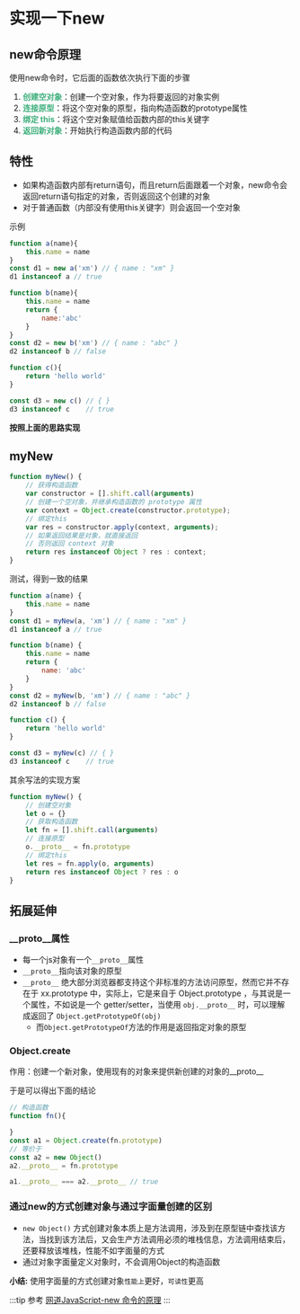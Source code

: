 # 实现一下new
## new命令原理
使用new命令时，它后面的函数依次执行下面的步骤
1. <font color="#3eaf7c" weight="bold">**创建空对象**</font>：创建一个空对象，作为将要返回的对象实例
2. <font color="#3eaf7c">**连接原型**</font>：将这个空对象的原型，指向构造函数的prototype属性
3. <font color="#3eaf7c">**绑定 this**</font>：将这个空对象赋值给函数内部的this关键字
4. <font color="#3eaf7c">**返回新对象**</font>：开始执行构造函数内部的代码

## 特性
* 如果构造函数内部有return语句，而且return后面跟着一个对象，new命令会返回return语句指定的对象，否则返回这个创建的对象
* 对于普通函数（内部没有使用this关键字）则会返回一个空对象

示例
```js
function a(name){
    this.name = name
}
const d1 = new a('xm') // { name : "xm" }
d1 instanceof a // true

function b(name){
    this.name = name
    return {
        name:'abc'
    }
}
const d2 = new b('xm') // { name : "abc" }
d2 instanceof b // false

function c(){
    return 'hello world'
}

const d3 = new c() // { }
d3 instanceof c    // true
```

**按照上面的思路实现**

## myNew
```js
function myNew() {
    // 获得构造函数
    var constructor = [].shift.call(arguments)
    // 创建一个空对象，并继承构造函数的 prototype 属性
    var context = Object.create(constructor.prototype);
    // 绑定this
    var res = constructor.apply(context, arguments);
    // 如果返回结果是对象，就直接返回
    // 否则返回 context 对象
    return res instanceof Object ? res : context;
}
```
测试，得到一致的结果
```js
function a(name) {
    this.name = name
}
const d1 = myNew(a, 'xm') // { name : "xm" }
d1 instanceof a // true

function b(name) {
    this.name = name
    return {
        name: 'abc'
    }
}
const d2 = myNew(b, 'xm') // { name : "abc" }
d2 instanceof b // false

function c() {
    return 'hello world'
}

const d3 = myNew(c) // { }
d3 instanceof c    // true
```

其余写法的实现方案
```js
function myNew() {
    // 创建空对象
    let o = {}
    // 获取构造函数
    let fn = [].shift.call(arguments)
    // 连接原型
    o.__proto__ = fn.prototype
    // 绑定this
    let res = fn.apply(o, arguments)
    return res instanceof Object ? res : o
}
```

## 拓展延伸
### \__proto__属性
* 每一个js对象有一个``__proto__``属性
* ``__proto__``指向该对象的原型
* ``__proto__`` 绝大部分浏览器都支持这个非标准的方法访问原型，然而它并不存在于 xx.prototype 中，实际上，它是来自于 Object.prototype ，与其说是一个属性，不如说是一个 getter/setter，当使用 ``obj.__proto__`` 时，可以理解成返回了 `Object.getPrototypeOf(obj)`
  * 而`Object.getPrototypeOf`方法的作用是返回指定对象的原型

### Object.create
作用：创建一个新对象，使用现有的对象来提供新创建的对象的__proto__

于是可以得出下面的结论
```js
// 构造函数
function fn(){

}
const a1 = Object.create(fn.prototype)
// 等价于
const a2 = new Object()
a2.__proto__ = fn.prototype

a1.__proto__ === a2.__proto__ // true
```

### 通过new的方式创建对象与通过字面量创建的区别
* `new Object()` 方式创建对象本质上是方法调用，涉及到在原型链中查找该方法，当找到该方法后，又会生产方法调用必须的堆栈信息，方法调用结束后，还要释放该堆栈，性能不如字面量的方式
* 通过对象字面量定义对象时，不会调用Object的构造函数

**小结:** 使用字面量的方式创建对象`性能上`更好，`可读性`更高

:::tip 参考
[网道JavaScript-new 命令的原理](https://wangdoc.com/javascript/oop/new.html#new-%E5%91%BD%E4%BB%A4%E7%9A%84%E5%8E%9F%E7%90%86)
:::
<comment/>
<tongji/>